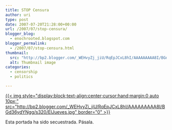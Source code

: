 ```yaml
---
title: STOP Censura
author: uri
type: post
date: 2007-07-20T21:28:00+00:00
url: /2007/07/stop-censura/
blogger_blog:
  - enochrooted.blogspot.com
blogger_permalink:
  - /2007/07/stop-censura.html
thumbnail:
  src: "http://bp2.blogger.com/_WEHvyZj_jiU/RqEpJCxL8hI/AAAAAAAAA8I/BGd36ydYNgg/s320/ElJueves.jpg"
  alt: Thumbnail image
categories:
  - censorship
  - politics

---
```

[{{< img style="display:block;text-align:center;cursor:hand;margin:0 auto 10px;" src="http://bp2.blogger.com/_WEHvyZj_jiU/RqEpJCxL8hI/AAAAAAAAA8I/BGd36ydYNgg/s320/ElJueves.jpg" border="0" >}}][1]

Esta portada ha sido secuestrada. Pásala.

 [1]: http://bp2.blogger.com/_WEHvyZj_jiU/RqEpJCxL8hI/AAAAAAAAA8I/BGd36ydYNgg/s1600-h/ElJueves.jpg